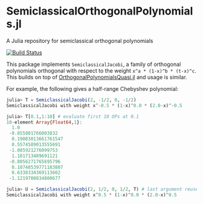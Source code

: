 # SemiclassicalOrthogonalPolynomials.jl
A Julia repository for semiclassical orthogonal polynomials

[![Build Status](https://travis-ci.org/JuliaApproximation/SemiclassicalOrthogonalPolynomials.jl.svg?branch=master)](https://travis-ci.org/JuliaApproximation/SemiclassicalOrthogonalPolynomials.jl)


This package implements `SemiclassicalJacobi`, a family of orthogonal 
polynomials orthogonal with respect to the weight `x^a * (1-x)^b * (t-x)^c`. 
This builds on top of [OrthogonalPolynomialsQuasi.jl](https://github.com/JuliaApproximation/OrthogonalPolynomialsQuasi.jl) and usage is similar.

For example, the following gives a half-range Chebyshev polynomial:
```julia
julia> T = SemiclassicalJacobi(2, -1/2, 0, -1/2)
SemiclassicalJacobi with weight x^-0.5 * (1-x)^0.0 * (2.0-x)^-0.5

julia> T[0.1,1:10] # evaluate first 10 OPs at 0.1
10-element Array{Float64,1}:
  1.0
 -0.855801766003832
  0.19083013661761547
  0.5574589013555691
 -1.085921276099753
  1.181713489691121
 -0.8056271765695796
  0.10748539771183807
  0.6338334369113602
 -1.1219700834800677

julia> U = SemiclassicalJacobi(2, 1/2, 0, 1/2, T) # last argument reuses computation from T
SemiclassicalJacobi with weight x^0.5 * (1-x)^0.0 * (2.0-x)^0.5
```